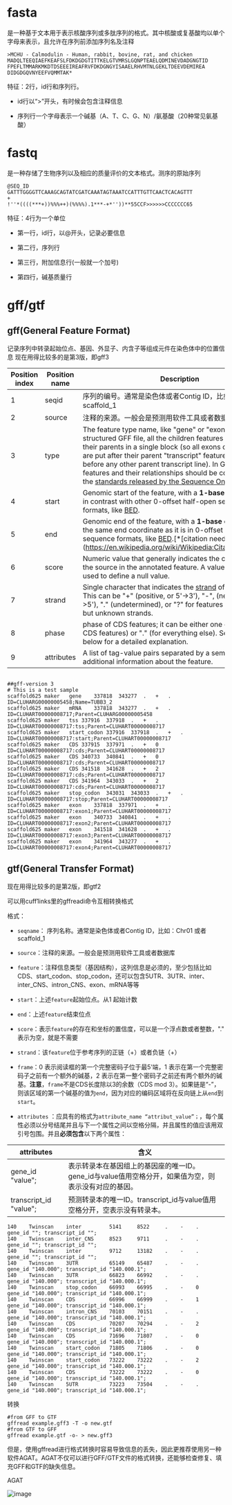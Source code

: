 # fasta

是一种基于文本用于表示核酸序列或多肽序列的格式。其中核酸或复基酸均以单个字母来表示，且允许在序列前添加序列名及注释

```Plain Text
>MCHU - Calmodulin - Human, rabbit, bovine, rat, and chicken
MADQLTEEQIAEFKEAFSLFDKDGDGTITTKELGTVMRSLGQNPTEAELQDMINEVDADGNGTID
FPEFLTMMARKMKDTDSEEEIREAFRVFDKDGNGYISAAELRHVMTNLGEKLTDEEVDEMIREA
DIDGDGQVNYEEFVQMMTAK*
```




特征：2行，id行和序列行。

- id行以“>”开头，有时候会包含注释信息

- 序列行一个字母表示一个碱基（A、T、C、G、N）/氨基酸（20种常见氨基酸）



# fastq

是一种存储了生物序列以及相应的质量评价的文本格式。测序的原始序列

```Plain Text
@SEQ_ID
GATTTGGGGTTCAAAGCAGTATCGATCAAATAGTAAATCCATTTGTTCAACTCACAGTTT
+
!''*((((***+))%%%++)(%%%%).1***-+*''))**55CCF>>>>>>CCCCCCC65
```




特征：4行为一个单位

- 第一行，id行，以@开头，记录必要信息

- 第二行，序列行

- 第三行，附加信息行(一般就一个加号)

- 第四行，碱基质量行



# gff/gtf

## gff(General Feature Format)

记录序列中转录起始位点、基因、外显子、内含子等组成元件在染色体中的位置信息
现在用得比较多的是第3版，即gff3

|Position index|Position name|Description|
|-|-|-|
|1|seqid|序列的编号。通常是染色体或者Contig ID，比如：Chr01 或者 scaffold_1|
|2|source|注释的来源。一般会是预测用软件工具或者数据库|
|3|type|The feature type name, like "gene" or "exon". In a well structured GFF file, all the children features always follow their parents in a single block (so all exons of a transcript are put after their parent "transcript" feature line and before any other parent transcript line). In GFF3, all features and their relationships should be compatible with the [standards released by the Sequence Ontology Project](http://www.sequenceontology.org/gff3.shtml).|
|4|start|Genomic start of the feature, with a **1-base offset**. This is in contrast with other 0-offset half-open sequence formats, like [BED](https://en.wikipedia.org/wiki/BED_(file_format)).|
|5|end|Genomic end of the feature, with a **1-base offset**. This is the same end coordinate as it is in 0-offset half-open sequence formats, like [BED](https://en.wikipedia.org/wiki/BED_(file_format)).[*[citation needed](https://en.wikipedia.org/wiki/Wikipedia:Citation_needed)*]|
|6|score|Numeric value that generally indicates the confidence of the source in the annotated feature. A value of "." (a dot) is used to define a null value.|
|7|strand|Single character that indicates the [strand](https://en.wikipedia.org/wiki/Sense_(molecular_biology)#DNA_sense) of the feature. This can be "+" (positive, or 5'->3'), "-", (negative, or 3'->5'), "." (undetermined), or "?" for features with relevant but unknown strands.|
|8|phase|phase of CDS features; it can be either one of 0, 1, 2 (for CDS features) or "." (for everything else). See the section below for a detailed explanation.|
|9|attributes|A list of tag-value pairs separated by a semicolon with additional information about the feature.|

```Plain Text

##gff-version 3
# This is a test sample
scaffold625	maker	gene	337818	343277	.	+	.	ID=CLUHARG00000005458;Name=TUBB3_2
scaffold625	maker	mRNA	337818	343277	.	+	.	ID=CLUHART00000008717;Parent=CLUHARG00000005458
scaffold625	maker	tss	337916	337918	.	+	.	ID=CLUHART00000008717:tss;Parent=CLUHART00000008717
scaffold625	maker	start_codon	337916	337918	.	+	.	ID=CLUHART00000008717:start;Parent=CLUHART00000008717
scaffold625	maker	CDS	337915	337971	.	+	0	ID=CLUHART00000008717:cds;Parent=CLUHART00000008717
scaffold625	maker	CDS	340733	340841	.	+	0	ID=CLUHART00000008717:cds;Parent=CLUHART00000008717
scaffold625	maker	CDS	341518	341628	.	+	2	ID=CLUHART00000008717:cds;Parent=CLUHART00000008717
scaffold625	maker	CDS	341964	343033	.	+	2	ID=CLUHART00000008717:cds;Parent=CLUHART00000008717
scaffold625	maker	stop_codon	343031	343033	.	+	.	ID=CLUHART00000008717:stop;Parent=CLUHART00000008717
scaffold625	maker	exon	337818	337971	.	+	.	ID=CLUHART00000008717:exon1;Parent=CLUHART00000008717
scaffold625	maker	exon	340733	340841	.	+	.	ID=CLUHART00000008717:exon2;Parent=CLUHART00000008717
scaffold625	maker	exon	341518	341628	.	+	.	ID=CLUHART00000008717:exon3;Parent=CLUHART00000008717
scaffold625	maker	exon	341964	343277	.	+	.	ID=CLUHART00000008717:exon4;Parent=CLUHART00000008717
```


## gtf(General Transfer Format)

现在用得比较多的是第2版，即gtf2

  可以用cuff1inks里的gffreadi命令互相转换格式

格式：

- `seqname`： 序列名称。通常是染色体或者Contig ID，比如：Chr01 或者 scaffold_1

- `source`：注释的来源。一般会是预测用软件工具或者数据库

- `feature`：注释信息类型（基因结构），这列信息是必须的，至少包括比如CDS、start_codon、stop_codon，还可以包含5UTR、3UTR、inter、inter_CNS、intron_CNS、exon、mRNA等等

- `start`：上述`feature`起始位点。从1 起始计数

- `end`：上述`feature`结束位点

- `score`：表示`feature`的存在和坐标的置信度，可以是一个浮点数或者整数，"." 表示为空，就是不需要

- `strand`：该`feature`位于参考序列的正链（+）或者负链（+）

- `frame`：0 表示阅读框的第一个完整密码子位于最5’端，1 表示在第一个完整密码子之前有一个额外的碱基，2 表示在第一整个密码子之前还有两个额外的碱基。**注意**，`frame`不是CDS长度除以3的余数（CDS mod 3）。如果链是“-”，则该区域的第一个碱基的值为`end`，因为对应的编码区域将在反向链上从`end`到`start`。

- `attributes` ：应具有的格式为`attribute_name “attribut_value”；`，每个属性必须以分号结尾并且与下一个属性之间以空格分隔，并且属性的值应该用双引号包围。并且**必须包含**以下两个属性：

|attributes|含义|
|-|-|
|gene_id "value";|表示转录本在基因组上的基因座的唯一ID。gene_id与value值用空格分开，如果值为空，则表示没有对应的基因。|
|transcript_id "value";|预测转录本的唯一ID。transcript_id与value值用空格分开，空表示没有转录本。|



```Plain Text
140    Twinscan    inter         5141     8522     .    -    .    gene_id ""; transcript_id "";
140    Twinscan    inter_CNS     8523     9711     .    -    .    gene_id ""; transcript_id "";
140    Twinscan    inter         9712     13182    .    -    .    gene_id ""; transcript_id "";
140    Twinscan    3UTR          65149    65487    .    -    .    gene_id "140.000"; transcript_id "140.000.1";
140    Twinscan    3UTR          66823    66992    .    -    .    gene_id "140.000"; transcript_id "140.000.1";
140    Twinscan    stop_codon    66993    66995    .    -    0    gene_id "140.000"; transcript_id "140.000.1";
140    Twinscan    CDS           66996    66999    .    -    1    gene_id "140.000"; transcript_id "140.000.1";
140    Twinscan    intron_CNS    70103    70151    .    -    .    gene_id "140.000"; transcript_id "140.000.1";
140    Twinscan    CDS           70207    70294    .    -    2    gene_id "140.000"; transcript_id "140.000.1";
140    Twinscan    CDS           71696    71807    .    -    0    gene_id "140.000"; transcript_id "140.000.1";
140    Twinscan    start_codon   71805    71806    .    -    0    gene_id "140.000"; transcript_id "140.000.1";
140    Twinscan    start_codon   73222    73222    .    -    2    gene_id "140.000"; transcript_id "140.000.1";
140    Twinscan    CDS           73222    73222    .    -    0    gene_id "140.000"; transcript_id "140.000.1";
140    Twinscan    5UTR          73223    73504    .    -    .    gene_id "140.000"; transcript_id "140.000.1";
```




转换

```Shell
#from GFF to GTF
gffread example.gff3 -T -o new.gtf
#from GTF to GFF
gffread example.gtf -o- > new.gff3
```


但是，使用gffread进行格式转换时容易导致信息的丢失，因此更推荐使用另一种软件AGAT。AGAT不仅可以进行GFF/GTF文件的格式转换，还能够检查修复、填充GFF和GTF的缺失信息。

AGAT

![image](https://github.com/user-attachments/assets/55c76452-846f-470a-8c73-bfcdf0a05113)












